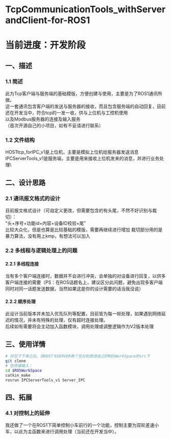 # TcpCommunicationTools_withServerandClient-for-ROS1
# 当前进度：开发阶段

## 一、描述
### 1.1 简述 
此为Tcp客户端与服务端的基础模版，方便创建与使用，主要是为了ROS1通讯所做。\
这一套通讯包含客户端的发送与服务器的接收，而且包含服务端的自动回复，目前还在开发当中，符合tcp的一发一收，供与上位机与工控机使用\
以及Modbus服务器的连接及输入服务\
（首次开源自己的小项目，如有不妥请进行联系）

### 1.2 文件结构
HOSTtcp_forIPC_v1是上位机，主要是模拟上位机给服务器发送消息\
IPCServerTools_v1是服务端，主要是用来接收上位机发来的消息，并进行业务处理\

## 二、设计思路
### 2.1 通讯报文格式的设计
目前报文格式设计（可自定义更改，但需要包含的有头尾，不然不好识别与裁切）：\
"头+序号+功能id+内容+设备ID校验+尾"\
比较大众化，但是也算是比较基础的模版，需要再继续进行增加
裁切部分用的是暴力算法，没有用上kmp，有想法可以加入

### 2.2 多线程与逻辑处理上的问题
#### 2.2.1 多线程连接
当有多个客户端连接时，数据并不会进行冲突，会单独的对设备进行回复，以供多客户端连接的需要（PS：在ROS话题名上，建议区分此问题，避免出现多客户端同时对同一话题发送数据，当然如果这是你的设计需要的话当我没说）
#### 2.2.2 顺序处理
此设计当前版本并未加入优先队列等配置，目前皆为每一帧处理，如果遇到网络延迟的情况，并未有特殊的处理，仅有超时连接处理。\
后续如有需要将会主动加入函数模块，调用处理或调整逻辑作为V2版本处理

## 三、使用详情
```bash
# 将包下下来之后，将HOST与SERVER两个包分别放进自己的ROSWorkSpace的src下
git clone
# 在终端输入：
cd $ROSWorkSpace
catkin_make
rosrun IPCServerTools_v1 Server_IPC
```
## 四、拓展
### 4.1 对控制上的延伸
我还做了一个在ROS1下简单控制小车前行的一个功能，控制主要为双轮差速小车，以此为主函数来进行调用处理（当前还在开发当中）。


